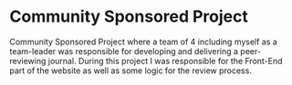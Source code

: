 # Community Sponsored Project
Community Sponsored Project where a team of 4 including myself as a team-leader was responsible for developing and delivering a peer-reviewing journal. During this project I was responsible for the Front-End part of the website as well as some logic for the review process.
